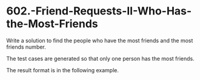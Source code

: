 # 602.-Friend-Requests-II-Who-Has-the-Most-Friends

Write a solution to find the people who have the most friends and the most friends number.

The test cases are generated so that only one person has the most friends.

The result format is in the following example.
